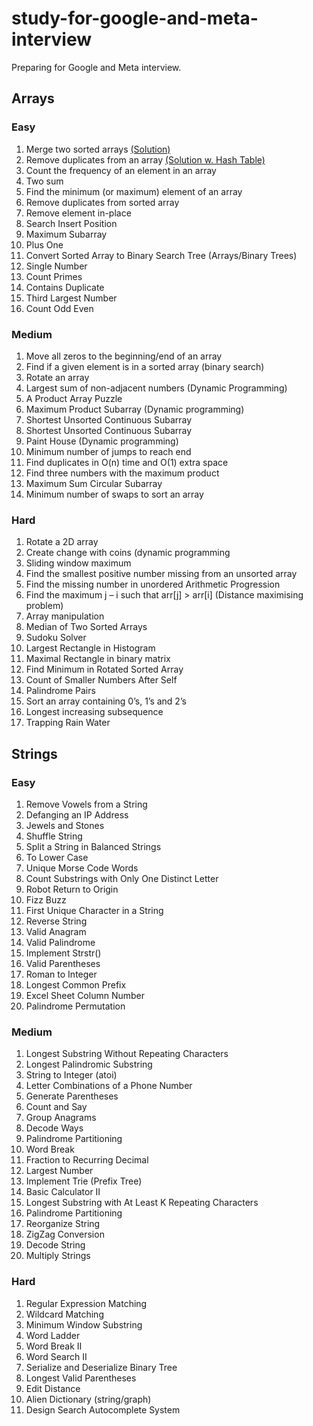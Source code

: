 # study-for-google-and-meta-interview
Preparing for Google and Meta interview. 

## Arrays
### Easy
1. Merge two sorted arrays [(Solution)](arrays/MergeTwoSortedArrays)
2. Remove duplicates from an array [(Solution w. Hash Table)](arrays/RemoveDuplicatesFromAnArray)
3. Count the frequency of an element in an array
4. Two sum
5. Find the minimum (or maximum) element of an array
6. Remove duplicates from sorted array
7. Remove element in-place
8. Search Insert Position
9. Maximum Subarray
10. Plus One
11. Convert Sorted Array to Binary Search Tree (Arrays/Binary Trees)
12. Single Number
13. Count Primes
14. Contains Duplicate
15. Third Largest Number
16. Count Odd Even
    
### Medium
1. Move all zeros to the beginning/end of an array
2. Find if a given element is in a sorted array (binary search)
3. Rotate an array
4. Largest sum of non-adjacent numbers (Dynamic Programming)
5. A Product Array Puzzle
6. Maximum Product Subarray (Dynamic programming)
7. Shortest Unsorted Continuous Subarray
8. Shortest Unsorted Continuous Subarray
9. Paint House (Dynamic programming)
10. Minimum number of jumps to reach end
11. Find duplicates in O(n) time and O(1) extra space
12. Find three numbers with the maximum product
13. Maximum Sum Circular Subarray
14. Minimum number of swaps to sort an array

### Hard
1. Rotate a 2D array
2. Create change with coins (dynamic programming
3. Sliding window maximum
4. Find the smallest positive number missing from an unsorted array
5. Find the missing number in unordered Arithmetic Progression
6. Find the maximum j – i such that arr[j] > arr[i] (Distance maximising problem)
7. Array manipulation
8. Median of Two Sorted Arrays
9. Sudoku Solver
10. Largest Rectangle in Histogram
11. Maximal Rectangle in binary matrix
12. Find Minimum in Rotated Sorted Array
13. Count of Smaller Numbers After Self
14. Palindrome Pairs
15. Sort an array containing 0’s, 1’s and 2’s
16. Longest increasing subsequence
17. Trapping Rain Water

## Strings
### Easy
1. Remove Vowels from a String
2. Defanging an IP Address
3. Jewels and Stones
4. Shuffle String
5. Split a String in Balanced Strings
6. To Lower Case
7. Unique Morse Code Words
8. Count Substrings with Only One Distinct Letter
9. Robot Return to Origin
10. Fizz Buzz
11. First Unique Character in a String
12. Reverse String
13. Valid Anagram
14. Valid Palindrome
15. Implement Strstr()
16. Valid Parentheses
17. Roman to Integer
18. Longest Common Prefix
19. Excel Sheet Column Number
20. Palindrome Permutation
    
### Medium
1. Longest Substring Without Repeating Characters
2. Longest Palindromic Substring
3. String to Integer (atoi)
4. Letter Combinations of a Phone Number
5. Generate Parentheses
6. Count and Say
7. Group Anagrams
8. Decode Ways
9. Palindrome Partitioning
10. Word Break
11. Fraction to Recurring Decimal
12. Largest Number
13. Implement Trie (Prefix Tree)
14. Basic Calculator II
15. Longest Substring with At Least K Repeating Characters
16. Palindrome Partitioning
17. Reorganize String
18. ZigZag Conversion
19. Decode String
20. Multiply Strings

### Hard
1. Regular Expression Matching
2. Wildcard Matching
3. Minimum Window Substring
4. Word Ladder
5. Word Break II
6. Word Search II
7. Serialize and Deserialize Binary Tree
8. Longest Valid Parentheses
9. Edit Distance
10. Alien Dictionary (string/graph)
11. Design Search Autocomplete System
